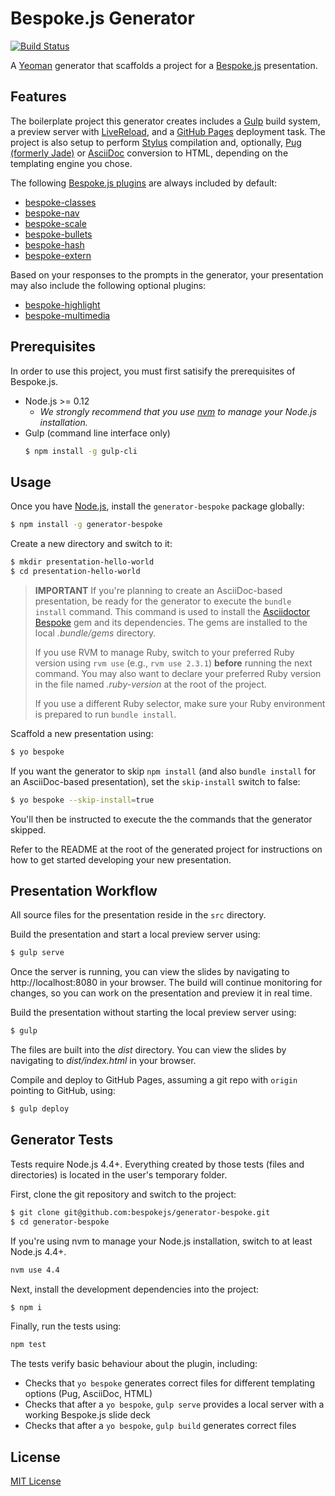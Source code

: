 # Bespoke.js Generator

[![Build Status](https://img.shields.io/travis/bespokejs/generator-bespoke/master.svg?style=flat-square)](http://travis-ci.org/bespokejs/generator-bespoke)

A [Yeoman](http://yeoman.io) generator that scaffolds a project for a [Bespoke.js](http://markdalgleish.com/projects/bespoke.js) presentation.

## Features

The boilerplate project this generator creates includes a [Gulp](http://gulpjs.com) build system, a preview server with [LiveReload](http://livereload.com), and a [GitHub Pages](http://pages.github.com) deployment task.
The project is also setup to perform [Stylus](http://stylus-lang.com/) compilation and, optionally, [Pug (formerly Jade)](http://jade-lang.com) or [AsciiDoc](https://github.com/asciidoctor/asciidoctor-bespoke) conversion to HTML, depending on the templating engine you chose.

The following [Bespoke.js plugins](https://github.com/bespokejs/bespoke#plugins) are always included by default:

- [bespoke-classes](https://github.com/bespokejs/bespoke-classes)
- [bespoke-nav](https://github.com/opendevise/bespoke-nav)
- [bespoke-scale](https://github.com/bespokejs/bespoke-scale)
- [bespoke-bullets](https://github.com/bespokejs/bespoke-bullets)
- [bespoke-hash](https://github.com/bespokejs/bespoke-hash)
- [bespoke-extern](https://github.com/bespokejs/bespoke-extern)

Based on your responses to the prompts in the generator, your presentation may also include the following optional plugins:

- [bespoke-highlight](https://github.com/opendevise/bespoke-highlight)
- [bespoke-multimedia](https://github.com/opendevise/bespoke-multimedia)

## Prerequisites

In order to use this project, you must first satisify the prerequisites of Bespoke.js.

- Node.js >= 0.12
  * _We strongly recommend that you use [nvm](https://github.com/creationix/nvm) to manage your Node.js installation._
- Gulp (command line interface only)
  ```bash
  $ npm install -g gulp-cli
  ```

## Usage

Once you have [Node.js](http://nodejs.org), install the `generator-bespoke` package globally:

```bash
$ npm install -g generator-bespoke
```

Create a new directory and switch to it:

```bash
$ mkdir presentation-hello-world
$ cd presentation-hello-world
```

> **IMPORTANT** If you're planning to create an AsciiDoc-based presentation, be ready for the generator to execute the `bundle install` command.
> This command is used to install the [Asciidoctor Bespoke](https://github.com/asciidoctor/asciidoctor-bespoke) gem and its dependencies.
> The gems are installed to the local _.bundle/gems_ directory.
>
> If you use RVM to manage Ruby, switch to your preferred Ruby version using `rvm use` (e.g., `rvm use 2.3.1`) **before** running the next command.
> You may also want to declare your preferred Ruby version in the file named _.ruby-version_ at the root of the project.
>
> If you use a different Ruby selector, make sure your Ruby environment is prepared to run `bundle install`.

Scaffold a new presentation using:

```bash
$ yo bespoke
```

If you want the generator to skip `npm install` (and also `bundle install` for an AsciiDoc-based presentation), set the `skip-install` switch to false:

```bash
$ yo bespoke --skip-install=true
```

You'll then be instructed to execute the the commands that the generator skipped.

Refer to the README at the root of the generated project for instructions on how to get started developing your new presentation.

## Presentation Workflow

All source files for the presentation reside in the `src` directory.

Build the presentation and start a local preview server using:

```bash
$ gulp serve
```

Once the server is running, you can view the slides by navigating to http://localhost:8080 in your browser.
The build will continue monitoring for changes, so you can work on the presentation and preview it in real time.

Build the presentation without starting the local preview server using:

```bash
$ gulp
```

The files are built into the _dist_ directory.
You can view the slides by navigating to _dist/index.html_ in your browser.

Compile and deploy to GitHub Pages, assuming a git repo with `origin` pointing to GitHub, using:

```bash
$ gulp deploy
```

## Generator Tests

Tests require Node.js 4.4+.
Everything created by those tests (files and directories) is located in the user's temporary folder.

First, clone the git repository and switch to the project:

```bash
$ git clone git@github.com:bespokejs/generator-bespoke.git
$ cd generator-bespoke
```

If you're using nvm to manage your Node.js installation, switch to at least Node.js 4.4+.

```bash
nvm use 4.4
```

Next, install the development dependencies into the project:

```bash
$ npm i
```

Finally, run the tests using:

```bash
npm test
```

The tests verify basic behaviour about the plugin, including:

* Checks that `yo bespoke` generates correct files for different templating options (Pug, AsciiDoc, HTML)
* Checks that after a `yo bespoke`, `gulp serve` provides a local server with a working Bespoke.js slide deck
* Checks that after a `yo bespoke`, `gulp build` generates correct files

## License

[MIT License](http://markdalgleish.mit-license.org)
